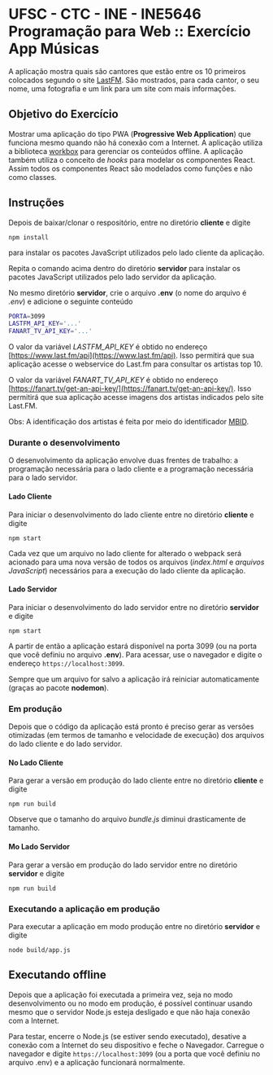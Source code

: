 # UFSC - CTC - INE - INE5646 Programação para Web :: Exercício App Músicas

A aplicação mostra quais são cantores que estão entre os 10 primeiros colocados segundo o site [LastFM](https://www.last.fm/). São mostrados, para cada cantor, o seu nome, uma fotografia e um link para um site com mais informações.

## Objetivo do Exercício

Mostrar uma aplicação do tipo PWA (**Progressive Web Application**) que funciona mesmo quando não há conexão com a Internet. A aplicação utiliza a biblioteca [workbox](https://developers.google.com/web/tools/workbox/) para gerenciar os conteúdos offline. A aplicação também utiliza o conceito de *hooks* para modelar os componentes React. Assim todos os componentes React são modelados como funções e não como classes.

## Instruções

Depois de baixar/clonar o respositório, entre no diretório **cliente** e digite

`npm install`

para instalar os pacotes JavaScript utilizados pelo lado cliente da aplicação.

Repita o comando acima dentro do diretório **servidor** para instalar os pacotes JavaScript utilizados pelo lado servidor da aplicação.

No mesmo diretório **servidor**,  crie o arquivo **.env** (o nome do arquivo é *.env*) e adicione o seguinte conteúdo

```bash
PORTA=3099
LASTFM_API_KEY='...'
FANART_TV_API_KEY='...'
```

O valor da variável *LASTFM_API_KEY* é obtido no endereço [https://www.last.fm/api](https://www.last.fm/api). Isso permitirá que sua aplicação acesse o webservice do Last.fm para consultar os artistas top 10.

O valor da variável *FANART_TV_API_KEY* é obtido no endereço [https://fanart.tv/get-an-api-key/](https://fanart.tv/get-an-api-key/). Isso permitirá que sua aplicação acesse imagens dos artistas indicados pelo site Last.FM.

Obs: A identificação dos artistas é feita por meio do identificador [MBID](https://musicbrainz.org/).

### Durante o desenvolvimento

O desenvolvimento da aplicação envolve duas frentes de trabalho: a programação necessária para o lado cliente e a programação necessária para o lado servidor.

#### Lado Cliente

Para iniciar o desenvolvimento do lado cliente entre no diretório **cliente** e digite

`npm start`

Cada vez que um arquivo no lado cliente for alterado o webpack será acionado para uma nova versão de todos os arquivos (*index.html* e *arquivos JavaScript*) necessários para a execução do lado cliente da aplicação.

#### Lado Servidor

Para iniciar o desenvolvimento do lado servidor entre no diretório **servidor** e digite

`npm start`

A partir de então a aplicação estará disponível na porta 3099 (ou na porta que você definiu no arquivo **.env**). Para acessar, use o navegador e digite o endereço `https://localhost:3099`.

Sempre que um arquivo for salvo a aplicação irá reiniciar automaticamente (graças ao pacote **nodemon**).

### Em produção

Depois que o código da aplicação está pronto é preciso gerar as versões otimizadas (em termos de tamanho e velocidade de execução) dos arquivos do lado cliente e do lado servidor.

#### No Lado Cliente

Para gerar a versão em produção do lado cliente entre no diretório **cliente** e digite

`npm run build`

Observe que o tamanho do arquivo *bundle.js* diminui drasticamente de tamanho.

#### Mo Lado Servidor

Para gerar a versão em produção do lado servidor entre no diretório **servidor** e digite

`npm run build`

### Executando a aplicação em produção

Para executar a aplicação em modo produção entre no diretório **servidor** e digite

`node build/app.js`

## Executando offline

Depois que a aplicação foi executada a primeira vez, seja no modo desenvolvimento ou no modo em produção, é possível continuar usando mesmo que o servidor Node.js esteja desligado e que não haja conexão com a Internet.

Para testar, encerre o Node.js (se estiver sendo executado), desative a conexão com a Internet do seu dispositivo
e feche o Navegador. Carregue o navegador e digite `https://localhost:3099` (ou a porta que você definiu no arquivo .env) e a aplicação funcionará normalmente.
